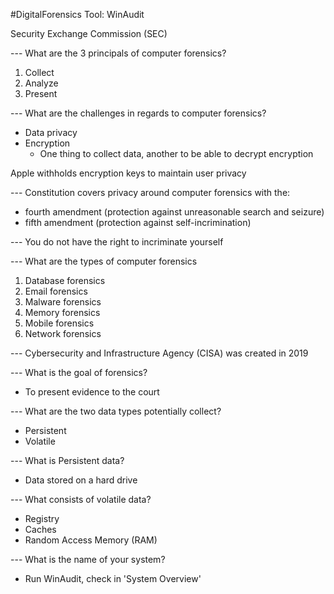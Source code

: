 #DigitalForensics
Tool: WinAudit

Security Exchange Commission (SEC)

--- What are the 3 principals of computer forensics?
1. Collect 
2. Analyze 
3. Present 

--- What are the challenges in regards to computer forensics?
- Data privacy
- Encryption
	- One thing to collect data, another to be able to decrypt encryption

Apple withholds encryption keys to maintain user privacy

--- Constitution covers privacy around computer forensics with the:
- fourth amendment (protection against unreasonable search and seizure)
- fifth amendment (protection against self-incrimination)

--- You do not have the right to incriminate yourself

--- What are the types of computer forensics
1. Database forensics
2. Email forensics
3. Malware forensics
4. Memory forensics
5. Mobile forensics
6. Network forensics

--- Cybersecurity and Infrastructure Agency (CISA) was created in 2019

--- What is the goal of forensics?
- To present evidence to the court

--- What are the two data types potentially collect?
- Persistent 
- Volatile 

--- What is Persistent data?
- Data stored on a hard drive

--- What consists of volatile data?
- Registry
- Caches
- Random Access Memory (RAM)

--- What is the name of your system?
- Run WinAudit, check in 'System Overview'

